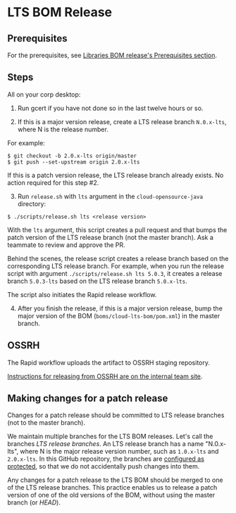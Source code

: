 # LTS BOM Release

## Prerequisites 

For the prerequisites, see [Libraries BOM release's Prerequisites section](
../cloud-oss-bom/RELEASING.md).

## Steps

All on your corp desktop: 

1. Run gcert if you have not done so in the last twelve hours or so.

2. If this is a major version release, create a LTS release branch `N.0.x-lts`, where
N is the release number.

For example:

```
$ git checkout -b 2.0.x-lts origin/master
$ git push --set-upstream origin 2.0.x-lts
```

If this is a patch version release, the LTS release branch already exists.
No action required for this step #2.

3. Run `release.sh` with `lts` argument in 
the `cloud-opensource-java` directory:

```
$ ./scripts/release.sh lts <release version>
```

With the `lts` argument, this script creates a pull request and that bumps the patch version of
the LTS release branch (not the master branch).
Ask a teammate to review and approve the PR.

Behind the scenes, the release script creates a release branch based on the
corresponding LTS release branch.
For example, when you run the release script with argument `./scripts/release.sh lts 5.0.3`,
it creates a release branch `5.0.3-lts` based on the LTS release branch `5.0.x-lts`.

The script also initiates the Rapid release workflow.

4. After you finish the release, if this is a major version release, bump the major version of the
   BOM (`boms/cloud-lts-bom/pom.xml`) in the master branch.

## OSSRH

The Rapid workflow uploads the artifact to OSSRH staging repository.

[Instructions for releasing from OSSRH are on the internal team 
site](https://g3doc.corp.google.com/company/teams/cloud-java/tools/developers/releasing.md#verify-and-release).


## Making changes for a patch release

Changes for a patch release should be committed to LTS release branches (not to the master branch).

We maintain multiple branches for the LTS BOM releases.
Let's call the branches _LTS release branches_.
An LTS release branch has a name "N.0.x-lts", where N is the major release version number,
such as `1.0.x-lts` and `2.0.x-lts`.
In this GitHub repository, the branches are [configured as protected](
https://github.com/GoogleCloudPlatform/cloud-opensource-java/settings/branches),
so that we do not accidentally push changes into them.

Any changes for a patch release to the LTS BOM should be merged to one of the LTS release branches.
This practice enables us to release a patch version of one of the old versions of the BOM,
without using the master branch (or _HEAD_).
